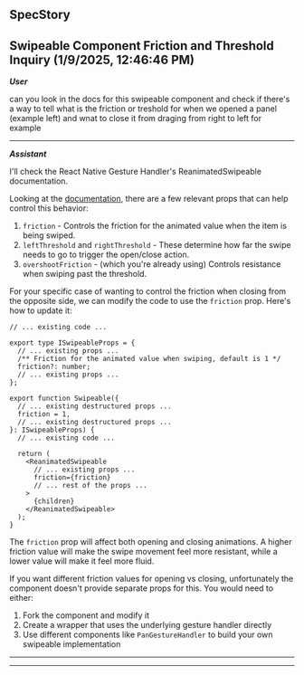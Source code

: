 ## SpecStory

## Swipeable Component Friction and Threshold Inquiry (1/9/2025, 12:46:46 PM)

_**User**_

can you look in the docs for this swipeable component and check if there's a way to tell what is the friction or treshold for when we opened a panel (example left) and wnat to close it from draging from right to left for example

---

_**Assistant**_

I'll check the React Native Gesture Handler's ReanimatedSwipeable documentation.

Looking at the [documentation](https://docs.swmansion.com/react-native-gesture-handler/docs/api/components/swipeable), there are a few relevant props that can help control this behavior:

1. `friction` - Controls the friction for the animated value when the item is being swiped.
2. `leftThreshold` and `rightThreshold` - These determine how far the swipe needs to go to trigger the open/close action.
3. `overshootFriction` - (which you're already using) Controls resistance when swiping past the threshold.

For your specific case of wanting to control the friction when closing from the opposite side, we can modify the code to use the `friction` prop. Here's how to update it:

```typescript:components/swipeable.tsx
// ... existing code ...

export type ISwipeableProps = {
  // ... existing props ...
  /** Friction for the animated value when swiping, default is 1 */
  friction?: number;
  // ... existing props ...
};

export function Swipeable({
  // ... existing destructured props ...
  friction = 1,
  // ... existing destructured props ...
}: ISwipeableProps) {
  // ... existing code ...

  return (
    <ReanimatedSwipeable
      // ... existing props ...
      friction={friction}
      // ... rest of the props ...
    >
      {children}
    </ReanimatedSwipeable>
  );
}
```

The `friction` prop will affect both opening and closing animations. A higher friction value will make the swipe movement feel more resistant, while a lower value will make it feel more fluid.

If you want different friction values for opening vs closing, unfortunately the component doesn't provide separate props for this. You would need to either:
1. Fork the component and modify it
2. Create a wrapper that uses the underlying gesture handler directly
3. Use different components like `PanGestureHandler` to build your own swipeable implementation

---



---

